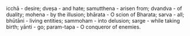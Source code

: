 icchā - desire; dveṣa - and hate; samutthena - arisen from; dvandva - of duality; mohena - by the illusion; bhārata - O scion of Bharata; sarva - all; bhūtāni - living entities; sammoham - into delusion; sarge - while taking birth; yānti - go; param-tapa - O conqueror of enemies.
